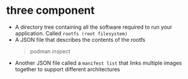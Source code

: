# three component
- A directory tree containing all the software required to run your application.
  Called `rootfs (root filesystem)`
- A JSON file that describes the contents of the rootfs
  > podman inspect
- Another JSON file called a `manifest list` that links multiple images together
  to support different architectures

